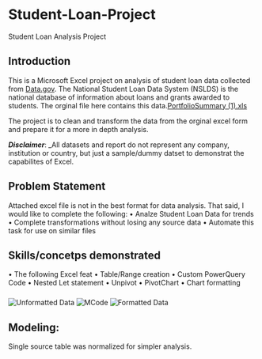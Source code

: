 # Student-Loan-Project
Student Loan Analysis Project
## Introduction
This is a Microsoft Excel project on analysis of student loan data collected from [Data.gov](https://data.gov/).
The National Student Loan Data System (NSLDS) is the national database of information about loans and grants awarded to students. The orginal file here contains this data.[PortfolioSummary (1).xls](https://github.com/bburkett504/Student-Loan-Project/files/13505568/PortfolioSummary.1.xls)

The project is to clean and transform the data from the orginal excel form and prepare it for a more in depth analysis.

**_Disclaimer_**: _All datasets and report do not represent any company, institution or country, but just a sample/dummy datset to demonstrat the capabilites of Excel.

## Problem Statement
Attached excel file is not in the best format for data analysis. 
That said, I would like to complete the following:
•	Analze Student Loan Data for trends
•	Complete transformations without losing any source data
•	Automate this task for use on similar files

## Skills/concetps demonstrated
•	The following Excel feat
•	Table/Range creation
•	Custom PowerQuery Code
•	Nested Let statement
•	Unpivot
•	PivotChart
•	Chart formatting
###
![Unformatted Data](https://github.com/bburkett504/Student-Loan-Project/assets/151954760/b3647dd7-4723-4693-8c4c-72d56df446da)
![MCode](https://github.com/bburkett504/Student-Loan-Project/assets/151954760/cec3445f-1dc8-43dd-8427-dddf7bd0add3)
![Formatted Data](https://github.com/bburkett504/Student-Loan-Project/assets/151954760/375ad788-fe69-4d6e-9add-8ba35a431e72)


## Modeling:
Single source table was normalized for simpler analysis.


